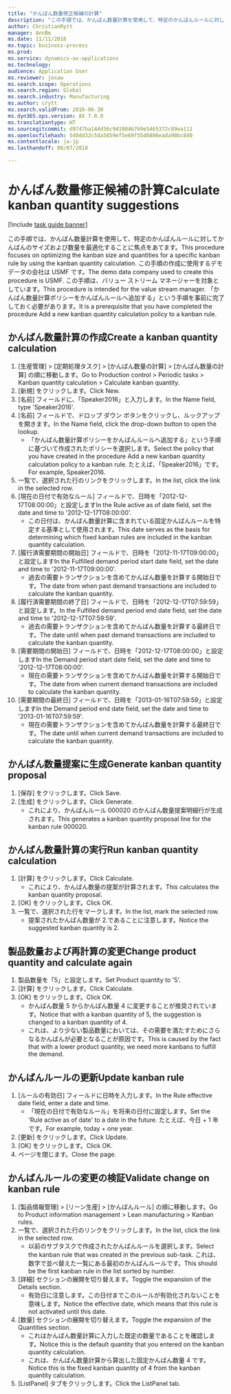 ```yaml
--- 
title: "かんばん数量修正候補の計算"
description: "この手順では、かんばん数量計算を使用して、特定のかんばんルールに対してかんばんのサイズおよび数量を最適化することに焦点をあてます。"
author: ChristianRytt
manager: AnnBe
ms.date: 11/11/2016
ms.topic: business-process
ms.prod: 
ms.service: dynamics-ax-applications
ms.technology: 
audience: Application User
ms.reviewer: josaw
ms.search.scope: Operations
ms.search.region: Global
ms.search.industry: Manufacturing
ms.author: crytt
ms.search.validFrom: 2016-06-30
ms.dyn365.ops.version: AX 7.0.0
ms.translationtype: HT
ms.sourcegitcommit: d9747ba144d56c9410846769e5465372c89ea111
ms.openlocfilehash: 540dd32c5da5859ef5e69f55d6806eada90bc840
ms.contentlocale: ja-jp
ms.lasthandoff: 08/07/2018

---
```

# <a name="calculate-kanban-quantity-suggestions"></a><span data-ttu-id="8d1aa-103">かんばん数量修正候補の計算</span><span class="sxs-lookup"><span data-stu-id="8d1aa-103">Calculate kanban quantity suggestions</span></span>

[!include [task guide banner](../../includes/task-guide-banner.md)]

<span data-ttu-id="8d1aa-104">この手順では、かんばん数量計算を使用して、特定のかんばんルールに対してかんばんのサイズおよび数量を最適化することに焦点をあてます。</span><span class="sxs-lookup"><span data-stu-id="8d1aa-104">This procedure focuses on optimizing the kanban size and quantities for a specific kanban rule by using the kanban quantity calculation.</span></span> <span data-ttu-id="8d1aa-105">この手順の作成に使用するデモ データの会社は USMF です。</span><span class="sxs-lookup"><span data-stu-id="8d1aa-105">The demo data company used to create this procedure is USMF.</span></span> <span data-ttu-id="8d1aa-106">この手順は、バリュー ストリーム マネージャーを対象としています。</span><span class="sxs-lookup"><span data-stu-id="8d1aa-106">This procedure is intended for the value stream manager.</span></span> <span data-ttu-id="8d1aa-107">「かんばん数量計算ポリシーをかんばんルールへ追加する」という手順を事前に完了しておく必要があります。</span><span class="sxs-lookup"><span data-stu-id="8d1aa-107">It is a prerequisite that you have completed the procedure Add a new kanban quantity calculation policy to a kanban rule.</span></span>


## <a name="create-a-kanban-quantity-calculation"></a><span data-ttu-id="8d1aa-108">かんばん数量計算の作成</span><span class="sxs-lookup"><span data-stu-id="8d1aa-108">Create a kanban quantity calculation</span></span>
1. <span data-ttu-id="8d1aa-109">[生産管理] > [定期処理タスク] > [かんばん数量の計算] > [かんばん数量の計算] の順に移動します。</span><span class="sxs-lookup"><span data-stu-id="8d1aa-109">Go to Production control > Periodic tasks > Kanban quantity calculation > Calculate kanban quantity.</span></span>
2. <span data-ttu-id="8d1aa-110">[新規] をクリックします。</span><span class="sxs-lookup"><span data-stu-id="8d1aa-110">Click New.</span></span>
3. <span data-ttu-id="8d1aa-111">[名前] フィールドに、「Speaker2016」と入力します。</span><span class="sxs-lookup"><span data-stu-id="8d1aa-111">In the Name field, type 'Speaker2016'.</span></span>
4. <span data-ttu-id="8d1aa-112">[名前] フィールドで、ドロップ ダウン ボタンをクリックし、ルックアップを開きます。</span><span class="sxs-lookup"><span data-stu-id="8d1aa-112">In the Name field, click the drop-down button to open the lookup.</span></span>
    * <span data-ttu-id="8d1aa-113">「かんばん数量計算ポリシーをかんばんルールへ追加する」という手順に基づいて作成されたポリシーを選択します。</span><span class="sxs-lookup"><span data-stu-id="8d1aa-113">Select the policy that you have created in the procedure Add a new kanban quantity calculation policy to a kanban rule.</span></span> <span data-ttu-id="8d1aa-114">たとえば、「Speaker2016」です。</span><span class="sxs-lookup"><span data-stu-id="8d1aa-114">For example, Speaker2016.</span></span>  
5. <span data-ttu-id="8d1aa-115">一覧で、選択された行のリンクをクリックします。</span><span class="sxs-lookup"><span data-stu-id="8d1aa-115">In the list, click the link in the selected row.</span></span>
6. <span data-ttu-id="8d1aa-116">[現在の日付で有効なルール] フィールドで、日時を「2012-12-17T08:00:00」と設定します</span><span class="sxs-lookup"><span data-stu-id="8d1aa-116">In the Rule active as of date field, set the date and time to '2012-12-17T08:00:00'.</span></span>
    * <span data-ttu-id="8d1aa-117">この日付は、かんばん数量計算に含まれている固定かんばんルールを特定する基準として使用されます。</span><span class="sxs-lookup"><span data-stu-id="8d1aa-117">This date serves as the basis for determining which fixed kanban rules are included in the kanban quantity calculation.</span></span>  
7. <span data-ttu-id="8d1aa-118">[履行済需要期間の開始日] フィールドで、日時を「2012-11-17T09:00:00」と設定します</span><span class="sxs-lookup"><span data-stu-id="8d1aa-118">In the Fulfilled demand period start date field, set the date and time to '2012-11-17T09:00:00'.</span></span>
    * <span data-ttu-id="8d1aa-119">過去の需要トランザクションを含めてかんばん数量を計算する開始日です。</span><span class="sxs-lookup"><span data-stu-id="8d1aa-119">The date from when past demand transactions are included to calculate the kanban quantity.</span></span>  
8. <span data-ttu-id="8d1aa-120">[履行済需要期間の終了日] フィールドで、日時を「2012-12-17T07:59:59」と設定します。</span><span class="sxs-lookup"><span data-stu-id="8d1aa-120">In the Fulfilled demand period end date field, set the date and time to '2012-12-17T07:59:59'.</span></span>
    * <span data-ttu-id="8d1aa-121">過去の需要トランザクションを含めてかんばん数量を計算する最終日です。</span><span class="sxs-lookup"><span data-stu-id="8d1aa-121">The date until when past demand transactions are included to calculate the kanban quantity.</span></span>  
9. <span data-ttu-id="8d1aa-122">[需要期間の開始日] フィールドで、日時を「2012-12-17T08:00:00」と設定します</span><span class="sxs-lookup"><span data-stu-id="8d1aa-122">In the Demand period start date field, set the date and time to '2012-12-17T08:00:00'.</span></span>
    * <span data-ttu-id="8d1aa-123">現在の需要トランザクションを含めてかんばん数量を計算する開始日です。</span><span class="sxs-lookup"><span data-stu-id="8d1aa-123">The date from when current demand transactions are included to calculate the kanban quantity.</span></span>  
10. <span data-ttu-id="8d1aa-124">[需要期間の最終日] フィールドで、日時を「2013-01-16T07:59:59」と設定します</span><span class="sxs-lookup"><span data-stu-id="8d1aa-124">In the Demand period end date field, set the date and time to '2013-01-16T07:59:59'.</span></span>
    * <span data-ttu-id="8d1aa-125">現在の需要トランザクションを含めてかんばん数量を計算する最終日です。</span><span class="sxs-lookup"><span data-stu-id="8d1aa-125">The date until when current demand transactions are included to calculate the kanban quantity.</span></span>  

## <a name="generate-kanban-quantity-proposal"></a><span data-ttu-id="8d1aa-126">かんばん数量提案に生成</span><span class="sxs-lookup"><span data-stu-id="8d1aa-126">Generate kanban quantity proposal</span></span>
1. <span data-ttu-id="8d1aa-127">[保存] をクリックします。</span><span class="sxs-lookup"><span data-stu-id="8d1aa-127">Click Save.</span></span>
2. <span data-ttu-id="8d1aa-128">[生成] をクリックします。</span><span class="sxs-lookup"><span data-stu-id="8d1aa-128">Click Generate.</span></span>
    * <span data-ttu-id="8d1aa-129">これにより、かんばんルール 000020 のかんばん数量提案明細行が生成されます。</span><span class="sxs-lookup"><span data-stu-id="8d1aa-129">This generates a kanban quantity proposal line for the kanban rule 000020.</span></span>  

## <a name="run-kanban-quantity-calculation"></a><span data-ttu-id="8d1aa-130">かんばん数量計算の実行</span><span class="sxs-lookup"><span data-stu-id="8d1aa-130">Run kanban quantity calculation</span></span>
1. <span data-ttu-id="8d1aa-131">[計算] をクリックします。</span><span class="sxs-lookup"><span data-stu-id="8d1aa-131">Click Calculate.</span></span>
    * <span data-ttu-id="8d1aa-132">これにより、かんばん数量の提案が計算されます。</span><span class="sxs-lookup"><span data-stu-id="8d1aa-132">This calculates the kanban quantity proposal.</span></span>  
2. <span data-ttu-id="8d1aa-133">[OK] をクリックします。</span><span class="sxs-lookup"><span data-stu-id="8d1aa-133">Click OK.</span></span>
3. <span data-ttu-id="8d1aa-134">一覧で、選択された行をマークします。</span><span class="sxs-lookup"><span data-stu-id="8d1aa-134">In the list, mark the selected row.</span></span>
    * <span data-ttu-id="8d1aa-135">提案されたかんばん数量が 2.であることに注意します。</span><span class="sxs-lookup"><span data-stu-id="8d1aa-135">Notice the suggested kanban quantity is 2.</span></span>  

## <a name="change-product-quantity-and-calculate-again"></a><span data-ttu-id="8d1aa-136">製品数量および再計算の変更</span><span class="sxs-lookup"><span data-stu-id="8d1aa-136">Change product quantity and calculate again</span></span>
1. <span data-ttu-id="8d1aa-137">製品数量を「5」と設定します。</span><span class="sxs-lookup"><span data-stu-id="8d1aa-137">Set Product quantity to '5'.</span></span>
2. <span data-ttu-id="8d1aa-138">[計算] をクリックします。</span><span class="sxs-lookup"><span data-stu-id="8d1aa-138">Click Calculate.</span></span>
3. <span data-ttu-id="8d1aa-139">[OK] をクリックします。</span><span class="sxs-lookup"><span data-stu-id="8d1aa-139">Click OK.</span></span>
    * <span data-ttu-id="8d1aa-140">かんばん数量 5 からかんばん数量 4 に変更することが推奨されています。</span><span class="sxs-lookup"><span data-stu-id="8d1aa-140">Notice that with a kanban quantity of 5, the suggestion is changed to a kanban quantity of 4.</span></span>  
    * <span data-ttu-id="8d1aa-141">これは、より少ない製品数量においては、その需要を満たすためにさらなるかんばんが必要となることが原因です。</span><span class="sxs-lookup"><span data-stu-id="8d1aa-141">This is caused by the fact that with a lower product quantity, we need more kanbans to fulfill the demand.</span></span>  

## <a name="update-kanban-rule"></a><span data-ttu-id="8d1aa-142">かんばんルールの更新</span><span class="sxs-lookup"><span data-stu-id="8d1aa-142">Update kanban rule</span></span>
1. <span data-ttu-id="8d1aa-143">[ルールの有効日] フィールドに日時を入力します。</span><span class="sxs-lookup"><span data-stu-id="8d1aa-143">In the Rule effective date field, enter a date and time.</span></span>
    * <span data-ttu-id="8d1aa-144">「現在の日付で有効なルール」を将来の日付に設定します。</span><span class="sxs-lookup"><span data-stu-id="8d1aa-144">Set the 'Rule active as of date' to a date in the future.</span></span> <span data-ttu-id="8d1aa-145">たとえば、今日 + 1 年です。</span><span class="sxs-lookup"><span data-stu-id="8d1aa-145">For example, today + one year.</span></span>  
2. <span data-ttu-id="8d1aa-146">[更新] をクリックします。</span><span class="sxs-lookup"><span data-stu-id="8d1aa-146">Click Update.</span></span>
3. <span data-ttu-id="8d1aa-147">[OK] をクリックします。</span><span class="sxs-lookup"><span data-stu-id="8d1aa-147">Click OK.</span></span>
4. <span data-ttu-id="8d1aa-148">ページを閉じます。</span><span class="sxs-lookup"><span data-stu-id="8d1aa-148">Close the page.</span></span>

## <a name="validate-change-on-kanban-rule"></a><span data-ttu-id="8d1aa-149">かんばんルールの変更の検証</span><span class="sxs-lookup"><span data-stu-id="8d1aa-149">Validate change on kanban rule</span></span>
1. <span data-ttu-id="8d1aa-150">[製品情報管理] > [リーン生産] > [かんばんルール] の順に移動します。</span><span class="sxs-lookup"><span data-stu-id="8d1aa-150">Go to Product information management > Lean manufacturing > Kanban rules.</span></span>
2. <span data-ttu-id="8d1aa-151">一覧で、選択された行のリンクをクリックします。</span><span class="sxs-lookup"><span data-stu-id="8d1aa-151">In the list, click the link in the selected row.</span></span>
    * <span data-ttu-id="8d1aa-152">以前のサブタスクで作成されたかんばんルールを選択します。</span><span class="sxs-lookup"><span data-stu-id="8d1aa-152">Select the kanban rule that was created in the previous sub-task.</span></span> <span data-ttu-id="8d1aa-153">これは、数字で並べ替えた一覧にある最初のかんばんルールです。</span><span class="sxs-lookup"><span data-stu-id="8d1aa-153">This should be the first kanban rule in the list sorted by number.</span></span>  
3. <span data-ttu-id="8d1aa-154">[詳細] セクションの展開を切り替えます。</span><span class="sxs-lookup"><span data-stu-id="8d1aa-154">Toggle the expansion of the Details section.</span></span>
    * <span data-ttu-id="8d1aa-155">有効日に注意します。この日付までこのルールが有効化されないことを意味します。</span><span class="sxs-lookup"><span data-stu-id="8d1aa-155">Notice the effective date, which means that this rule is not activated until this date.</span></span>  
4. <span data-ttu-id="8d1aa-156">[数量] セクションの展開を切り替えます。</span><span class="sxs-lookup"><span data-stu-id="8d1aa-156">Toggle the expansion of the Quantities section.</span></span>
    * <span data-ttu-id="8d1aa-157">これはかんばん数量計算に入力した既定の数量であることを確認します。</span><span class="sxs-lookup"><span data-stu-id="8d1aa-157">Notice this is the default quantity that you entered on the kanban quantity calculation.</span></span>  
    * <span data-ttu-id="8d1aa-158">これは、かんばん数量計算から算出した固定かんばん数量 4 です。</span><span class="sxs-lookup"><span data-stu-id="8d1aa-158">Notice this is the fixed kanban quantity of 4 from the kanban quantity calculation.</span></span>  
5. <span data-ttu-id="8d1aa-159">[ListPanel] タブをクリックします。</span><span class="sxs-lookup"><span data-stu-id="8d1aa-159">Click the ListPanel tab.</span></span>


